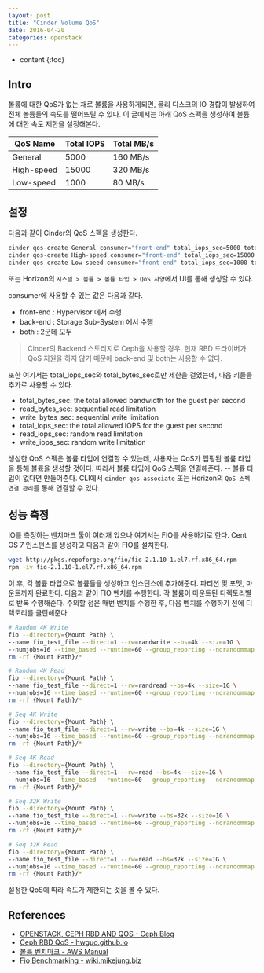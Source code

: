 ```yaml
---
layout: post
title: "Cinder Volume QoS"
date: 2016-04-20
categories: openstack
---
```


* content
{:toc}

## Intro

볼륨에 대한 QoS가 없는 채로 볼륨을 사용하게되면, 물리 디스크의 IO 경합이 발생하여 전체 볼륨들의 속도를 떨어뜨릴 수 있다.
이 글에서는 아래 QoS 스펙을 생성하여 볼륨에 대한 속도 제한을 설정해본다.

|QoS Name	|Total IOPS	|Total MB/s	|
|-----------|-----------|-----------|
|General	|5000		|160 MB/s	|
|High-speed	|15000		|320 MB/s	|
|Low-speed	|1000		|80 MB/s	|


## 설정

다음과 같이 Cinder의 QoS 스펙을 생성한다.

```bash
cinder qos-create General consumer="front-end" total_iops_sec=5000 total_bytes_sec=167772160
cinder qos-create High-speed consumer="front-end" total_iops_sec=15000 total_bytes_sec=335544320
cinder qos-create Low-speed consumer="front-end" total_iops_sec=1000 total_bytes_sec=83886080
```

또는 Horizon의 ```시스템 > 볼륨 > 볼륨 타입 > QoS 사양```에서 UI를 통해 생성할 수 있다.

consumer에 사용할 수 있는 값은 다음과 같다.

- front-end : Hypervisor 에서 수행
- back-end : Storage Sub-System 에서 수행
- both : 2군데 모두

> Cinder의 Backend 스토리지로 Ceph을 사용할 경우, 현재 RBD 드라이버가 QoS 지원을 하지 않기 때문에 back-end 및 both는 사용할 수 없다.


또한 여기서는 total_iops_sec와 total_bytes_sec로만 제한을 걸었는데, 다음 키들을 추가로 사용할 수 있다.

- total_bytes_sec: the total allowed bandwidth for the guest per second
- read_bytes_sec: sequential read limitation
- write_bytes_sec: sequential write limitation
- total_iops_sec: the total allowed IOPS for the guest per second
- read_iops_sec: random read limitation
- write_iops_sec: random write limitation


생성한 QoS 스펙은 볼륨 타입에 연결할 수 있는데, 사용자는 QoS가 맵핑된 볼륨 타입을 통해 볼륨을 생성할 것이다.
따라서 볼륨 타입에 QoS 스펙을 연결해준다. -- 볼륨 타입이 없다면 만들어준다.
CLI에서 ```cinder qos-associate``` 또는 Horizon의 ```QoS 스펙 연결 관리```를 통해 연결할 수 있다.


## 성능 측정

IO를 측정하는 벤치마크 툴이 여러개 있으나 여기서는 FIO를 사용하기로 한다.
Cent OS 7 인스턴스를 생성하고 다음과 같이 FIO를 설치한다.

```bash
wget http://pkgs.repoforge.org/fio/fio-2.1.10-1.el7.rf.x86_64.rpm
rpm -iv fio-2.1.10-1.el7.rf.x86_64.rpm
```

이 후, 각 볼륨 타입으로 볼륨들을 생성하고 인스턴스에 추가해준다. 파티션 및 포맷, 마운트까지 완료한다.
다음과 같이 FIO 벤치를 수행한다. 각 볼륨이 마운트된 디렉토리별로 반복 수행해준다.
주의할 점은 매번 벤치를 수행한 후, 다음 벤치를 수행하기 전에 디렉토리를 클린해준다.

```bash
# Random 4K Write
fio --directory={Mount Path} \
--name fio_test_file --direct=1 --rw=randwrite --bs=4k --size=1G \
--numjobs=16 --time_based --runtime=60 --group_reporting --norandommap
rm -rf {Mount Path}/*

# Random 4K Read
fio --directory={Mount Path} \
--name fio_test_file --direct=1 --rw=randread --bs=4k --size=1G \
--numjobs=16 --time_based --runtime=60 --group_reporting --norandommap
rm -rf {Mount Path}/*

# Seq 4K Write
fio --directory={Mount Path} \
--name fio_test_file --direct=1 --rw=write --bs=4k --size=1G \
--numjobs=16 --time_based --runtime=60 --group_reporting --norandommap
rm -rf {Mount Path}/*

# Seq 4K Read
fio --directory={Mount Path} \
--name fio_test_file --direct=1 --rw=read --bs=4k --size=1G \
--numjobs=16 --time_based --runtime=60 --group_reporting --norandommap
rm -rf {Mount Path}/*

# Seq 32K Write
fio --directory={Mount Path} \
--name fio_test_file --direct=1 --rw=write --bs=32k --size=1G \
--numjobs=16 --time_based --runtime=60 --group_reporting --norandommap
rm -rf {Mount Path}/*

# Seq 32K Read
fio --directory={Mount Path} \
--name fio_test_file --direct=1 --rw=read --bs=32k --size=1G \
--numjobs=16 --time_based --runtime=60 --group_reporting --norandommap
rm -rf {Mount Path}/*
```

설정한 QoS에 따라 속도가 제한되는 것을 볼 수 있다.


## References

- [OPENSTACK, CEPH RBD AND QOS - Ceph Blog](http://ceph.com/planet/openstack-ceph-rbd-and-qos/)
- [Ceph RBD QoS - hwguo.github.io](http://hwguo.github.io/blog/2015/09/23/ceph-rbd-qos/)
- [볼륨 벤치마크 - AWS Manual](http://docs.aws.amazon.com/ko_kr/AWSEC2/latest/UserGuide/benchmark_piops.html)
- [Fio Benchmarking - wiki.mikejung.biz](https://wiki.mikejung.biz/Benchmarking#Fio)

